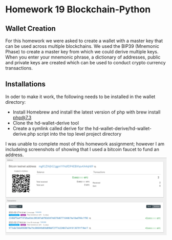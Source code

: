 # Homework 19 Blockchain-Python

## Wallet Creation
For this homework we were asked to create a wallet with a master key that can be used across multiple blockchains. We used the BIP39 (Mnemonic Phase) to create a master key from which we could derive multiple keys. When you enter your mnemonic phrase, a dictionary of addresses, public and private keys are created which can be used to conduct crypto currency transactions.

## Installations
In oder to make it work, the following needs to be installed in the wallet directory:
- Install Homebrew and install the latest version of php with brew install php@7.3
- Clone the hd-wallet-derive tool
- Create a symlink called derive for the hd-wallet-derive/hd-wallet-derive.php script into the top level   project directory

I was unable to complete most of this homework assignment; however I am includeing screenshots of showing that I used a bitcoin faucet to fund an address. ![alt text](faucet.png)